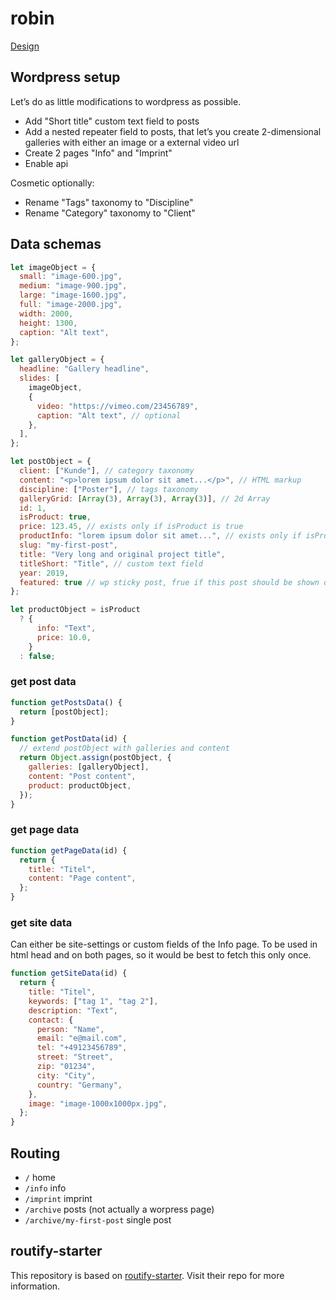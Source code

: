 # robin

[Design](https://xd.adobe.com/view/f319731e-013b-449e-b3a4-28f1928739d1-a64a/screen/bfd93f1f-0aad-42bf-96ac-a974b6444d9f)

## Wordpress setup

Let’s do as little modifications to wordpress as possible.

- Add "Short title" custom text field to posts
- Add a nested repeater field to posts, that let’s you create 2-dimensional galleries with either an image or a external video url
- Create 2 pages "Info" and "Imprint"
- Enable api

Cosmetic optionally:

- Rename "Tags" taxonomy to "Discipline"
- Rename "Category" taxonomy to "Client"

## Data schemas

```js
let imageObject = {
  small: "image-600.jpg",
  medium: "image-900.jpg",
  large: "image-1600.jpg",
  full: "image-2000.jpg",
  width: 2000,
  height: 1300,
  caption: "Alt text",
};

let galleryObject = {
  headline: "Gallery headline",
  slides: [
    imageObject,
    {
      video: "https://vimeo.com/23456789",
      caption: "Alt text", // optional
    },
  ],
};

let postObject = {
  client: ["Kunde"], // category taxonomy
  content: "<p>lorem ipsum dolor sit amet...</p>", // HTML markup
  discipline: ["Poster"], // tags taxonomy
  galleryGrid: [Array(3), Array(3), Array(3)], // 2d Array
  id: 1,
  isProduct: true,
  price: 123.45, // exists only if isProduct is true
  productInfo: "lorem ipsum dolor sit amet...", // exists only if isProduct is true
  slug: "my-first-post",
  title: "Very long and original project title",
  titleShort: "Title", // custom text field
  year: 2019,
  featured: true // wp sticky post, frue if this post should be shown on home page
};

let productObject = isProduct
  ? {
      info: "Text",
      price: 10.0,
    }
  : false;
```

### get post data

```js
function getPostsData() {
  return [postObject];
}

function getPostData(id) {
  // extend postObject with galleries and content
  return Object.assign(postObject, {
    galleries: [galleryObject],
    content: "Post content",
    product: productObject,
  });
}
```

### get page data

```js
function getPageData(id) {
  return {
    title: "Titel",
    content: "Page content",
  };
}
```

### get site data

Can either be site-settings or custom fields of the Info page. To be used in html head and on both pages, so it would be best to fetch this only once.

```js
function getSiteData(id) {
  return {
    title: "Titel",
    keywords: ["tag 1", "tag 2"],
    description: "Text",
    contact: {
      person: "Name",
      email: "e@mail.com",
      tel: "+49123456789",
      street: "Street",
      zip: "01234",
      city: "City",
      country: "Germany",
    },
    image: "image-1000x1000px.jpg",
  };
}
```

## Routing

- `/` home
- `/info` info
- `/imprint` imprint
- `/archive` posts (not actually a worpress page)
- `/archive/my-first-post` single post

## routify-starter

This repository is based on [routify-starter](https://github.com/roxiness/routify-starter). Visit their repo for more information.
